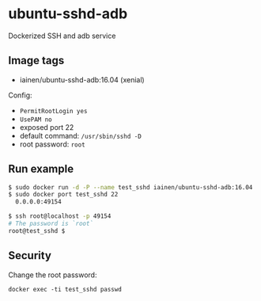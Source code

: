 # ubuntu-sshd-adb
Dockerized SSH and adb service

## Image tags

- iainen/ubuntu-sshd-adb:16.04 (xenial)

Config:

  - `PermitRootLogin yes`
  - `UsePAM no`
  - exposed port 22
  - default command: `/usr/sbin/sshd -D`
  - root password: `root`

## Run example

```bash
$ sudo docker run -d -P --name test_sshd iainen/ubuntu-sshd-adb:16.04
$ sudo docker port test_sshd 22
  0.0.0.0:49154

$ ssh root@localhost -p 49154
# The password is `root`
root@test_sshd $
```

## Security
Change the root password:  
```
docker exec -ti test_sshd passwd
```